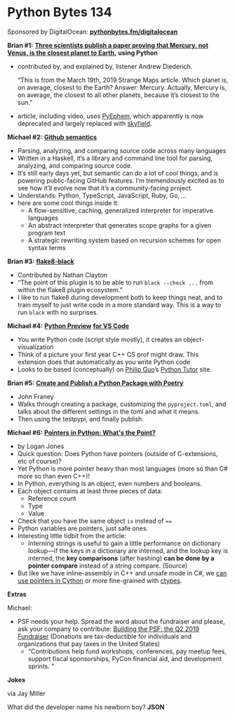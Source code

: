 # Python Bytes 134
Sponsored by DigitalOcean: [**pythonbytes.fm/digitalocean**](https://pythonbytes.fm/digitalocean)

**Brian #1:** [**Three scientists publish a paper proving that Mercury, not Venus, is the closest planet to Earth.**](https://bigthink.com/strange-maps/mercury) **using Python**

- contributed by, and explained by, listener Andrew Diederich.

    “This is from the March 19th, 2019 Strange Maps article. Which planet is, on average, closest to the Earth? Answer: Mercury. Actually, Mercury is, on average, the closest to all other planets, because it’s closest to the sun.”
    
- article, including video, uses [PyEphem](https://rhodesmill.org/pyephem/), which apparently is now deprecated and largely replaced with [skyfield](https://rhodesmill.org/skyfield/). 

**Michael #2:** [**Github semantics**](https://github.com/github/semantic)

- Parsing, analyzing, and comparing source code across many languages
- Written in a Haskell, it’s a library and command line tool for parsing, analyzing, and comparing source code.
- It’s still early days yet, but semantic can do a lot of cool things, and is powering public-facing GitHub features. I’m tremendously excited as to see how it’ll evolve now that it’s a community-facing project.
- Understands: Python, TypeScript, JavaScript, Ruby, Go, …
- here are some cool things inside it:
	- A flow-sensitive, caching, generalized interpreter for imperative languages
	- An abstract interpreter that generates scope graphs for a given program text
	- A strategic rewriting system based on recursion schemes for open syntax terms

**Brian #3:** [**flake8-black**](https://pypi.org/project/flake8-black/)

- Contributed by Nathan Clayton
- “The point of this plugin is to be able to run `black --check ...` from within the flake8 plugin ecosystem.”
- I like to run flake8 during development both to keep things neat, and to train myself to just write code in a more standard way. This is a way to run `black` with no surprises.

**Michael #4:** [**Python Preview**](https://marketplace.visualstudio.com/items?itemName=dongli.python-preview) [**for VS Code**](https://marketplace.visualstudio.com/items?itemName=dongli.python-preview)

- You write Python code (script style mostly), it creates an object-visualization
- Think of a picture your first year C++ CS prof might draw. This extension does that automatically as you write Python code
- Looks to be based (conceptually) on [Philip Guo](https://twitter.com/pgbovine)’s  [Python Tutor](http://www.pythontutor.com/) site.

**Brian #5:** [**Create and Publish a Python Package with Poetry**](https://johnfraney.ca/posts/2019/05/28/create-publish-python-package-poetry/)

- John Franey
- Walks through creating a package, customizing the `pyproject.toml`, and talks about the different settings in the toml and what it means.
- Then using the testpypi, and finally publish.

**Michael #6:** [**Pointers in Python: What's the Point?**](https://realpython.com/pointers-in-python/)

- by Logan Jones
- Quick question: Does Python have pointers (outside of C-extensions, etc of course)?
- Yet Python is more pointer heavy than most languages (more so than C# more so than even C++)!
- In Python, everything is an object, even numbers and booleans.
- Each object contains at least three pieces of data:
	- Reference count
	- Type
	- Value
- Check that you have the same object `is` instead of `==`
- Python variables are pointers, just safe ones.
- Interesting little tidbit from the article:
	- Interning strings is useful to gain a little performance on dictionary lookup—if the keys in a dictionary are interned, and the lookup key is interned, the **key comparisons** (after hashing) **can be done by a pointer compare** instead of a string compare. (Source)
- But like we have inline-assembly in C++ and unsafe mode in C#, we [can use pointers in Cython](https://medium.com/@yusuken/calling-c-functions-from-cython-references-pointers-and-arrays-e1ccb461b6d8) or more fine-grained with [ctypes](https://dbader.org/blog/python-ctypes-tutorial).

**Extras**

Michael:

- PSF needs your help. Spread the word about the fundraiser and please, ask your company to contribute: [Building the PSF: the Q2 2019 Fundraiser](https://www.python.org/psf/donations/2019-q2-drive/) (Donations are tax-deductible for individuals and organizations that pay taxes in the United States)
	- “Contributions help fund workshops, conferences, pay meetup fees, support fiscal sponsorships, PyCon financial aid, and development sprints. ”
    

**Jokes** 

via Jay Miller

What did the developer name his newborn boy? **JSON**

